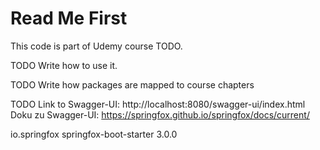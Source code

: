 # Read Me First
This code is part of Udemy course TODO.

TODO Write how to use it.

TODO Write how packages are mapped to course chapters

TODO Link to Swagger-UI: http://localhost:8080/swagger-ui/index.html
Doku zu Swagger-UI: https://springfox.github.io/springfox/docs/current/

<dependency>
    <groupId>io.springfox</groupId>
    <artifactId>springfox-boot-starter</artifactId>
    <version>3.0.0</version>
</dependency>
